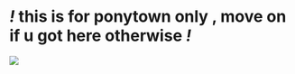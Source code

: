 # ***!*** **this is for ponytown only , move on if u got here otherwise** ***!***

![](https://cdn.discordapp.com/attachments/1076989096527937668/1130988607969165373/bord.gif)
